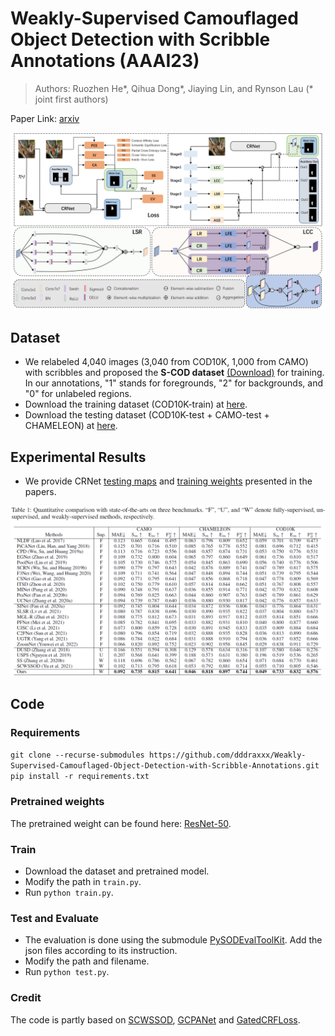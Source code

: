 # Weakly-Supervised Camouflaged Object Detection with Scribble Annotations (AAAI23)
> Authors: Ruozhen He*, Qihua Dong*, Jiaying Lin, and Rynson Lau (* joint first authors)

Paper Link: [arxiv](https://arxiv.org/abs/2207.14083)

![CRNet](./Image/CRNet.jpg)

## Dataset
- We relabeled 4,040 images (3,040 from COD10K, 1,000 from CAMO) with scribbles and proposed the **S-COD dataset** [(Download)](https://drive.google.com/file/d/1u7PRtZDu2vXCRe0o2SplVYa7ESoZQFR-/view?usp=sharing) for training. In our annotations, "1" stands for foregrounds, "2" for backgrounds, and "0" for unlabeled regions.
- Download the training dataset (COD10K-train) at [here](https://drive.google.com/file/d/1D9bf1KeeCJsxxri6d2qAC7z6O1X_fxpt/view?usp=sharing).
- Download the testing dataset (COD10K-test + CAMO-test + CHAMELEON) at [here](https://drive.google.com/file/d/1QEGnP9O7HbN_2tH999O3HRIsErIVYalx/view?usp=sharing).


## Experimental Results
- We provide CRNet [testing maps](https://drive.google.com/file/d/1UmoNMWv0JnjK2oFZkSjicCeYQXO2tj6Y/view?usp=sharing) and [training weights](https://drive.google.com/file/d/1hAvbPN6dSwulq3BZefTZkm9FfX3S2EBG/view?usp=sharing) presented in the papers.


![Evaluation](./Image/EvalTable.png)

## Code
### Requirements
`
git clone --recurse-submodules https://github.com/dddraxxx/Weakly-Supervised-Camouflaged-Object-Detection-with-Scribble-Annotations.git
pip install -r requirements.txt
`

### Pretrained weights
The pretrained weight can be found here:
[ResNet-50](https://drive.google.com/file/d/1Lt6o2YBYiFIhdKlN0WEInMroPoDZ8cgh/view?usp=sharing).

### Train
- Download the dataset and pretrained model.
- Modify the path in `train.py`.
- Run `python train.py`.

### Test and Evaluate
- The evaluation is done using the submodule [PySODEvalToolKit](https://github.com/lartpang/PySODEvalToolkit.git). Add the json files according to its instruction. 
- Modify the path and filename.
- Run `python test.py`.

### Credit
The code is partly based on [SCWSSOD](https://github.com/siyueyu/SCWSSOD.git), [GCPANet](https://github.com/JosephChenHub/GCPANet) and [GatedCRFLoss](https://github.com/LEONOB2014/GatedCRFLoss).
